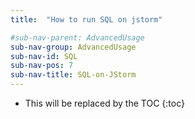 ```yaml
---
title:  "How to run SQL on jstorm"

#sub-nav-parent: AdvancedUsage
sub-nav-group: AdvancedUsage
sub-nav-id: SQL
sub-nav-pos: 7
sub-nav-title: SQL-on-JStorm
---
```


* This will be replaced by the TOC
{:toc}
